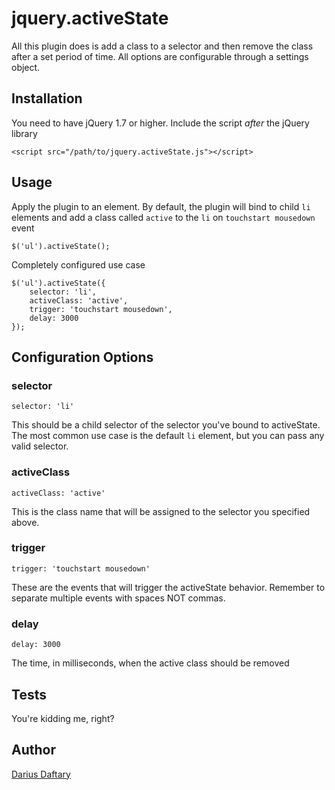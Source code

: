 # jquery.activeState

All this plugin does is add a class to a selector and then remove the class after a set period of time. All options are configurable through a settings object.

## Installation

You need to have jQuery 1.7 or higher. Include the script *after* the jQuery library

    <script src="/path/to/jquery.activeState.js"></script>

## Usage

Apply the plugin to an element. By default, the plugin will bind to child ```li``` elements and add a class called ```active``` to the ```li``` on ```touchstart mousedown``` event

    $('ul').activeState();

Completely configured use case

    $('ul').activeState({
    	selector: 'li',
    	activeClass: 'active',
    	trigger: 'touchstart mousedown',
    	delay: 3000    
    });
## Configuration Options

### selector
	
	selector: 'li'
This should be a child selector of the selector you've bound to activeState. The most common use case is the default ```li``` element, but you can pass any valid selector.

### activeClass

    activeClass: 'active'

This is the class name that will be assigned to the selector you specified above. 

### trigger

    trigger: 'touchstart mousedown'

These are the events that will trigger the activeState behavior. Remember to separate multiple events with spaces NOT commas.

### delay

    delay: 3000

The time, in milliseconds, when the active class should be removed

## Tests

You're kidding me, right?

## Author

[Darius Daftary](https://github.com/radius)